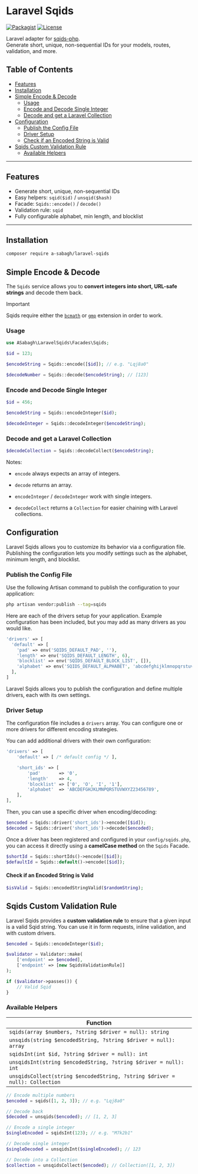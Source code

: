 # Laravel Sqids

[![Packagist](https://img.shields.io/packagist/v/a-sabagh/laravel-sqids.svg)](https://packagist.org/packages/a-sabagh/laravel-sqids)
[![License](https://img.shields.io/github/license/a-sabagh/laravel-sqids.svg)](LICENSE)

Laravel adapter for [sqids-php](https://github.com/sqids/sqids-php).  
Generate short, unique, non-sequential IDs for your models, routes, validation, and more.

## Table of Contents

- [Features](#features)
- [Installation](#installation)
- [Simple Encode & Decode](#simple-encode--decode)
  - [Usage](#usage)
  - [Encode and Decode Single Integer](#encode-and-decode-single-integer)
  - [Decode and get a Laravel Collection](#decode-and-get-a-laravel-collection)
- [Configuration](#configuration)
  - [Publish the Config File](#publish-the-config-file)
  - [Driver Setup](#driver-setup)
  - [Check if an Encoded String is Valid](#check-if-an-encoded-string-is-valid)
- [Sqids Custom Validation Rule](#sqids-custom-validation-rule)
  - [Available Helpers](#available-helpers)

---

## Features

- Generate short, unique, non-sequential IDs
- Easy helpers: `sqid($id)` / `unsqid($hash)`
- Facade: `Sqids::encode()` / `decode()`
- Validation rule: `sqid`
- Fully configurable alphabet, min length, and blocklist

---

## Installation

```bash
composer require a-sabagh/laravel-sqids
```

## Simple Encode & Decode

The `Sqids` service allows you to **convert integers into short, URL-safe strings** and decode them back.

> [!IMPORTANT]
> Sqids require either the [`bcmath`](https://secure.php.net/manual/en/book.bc.php) or [`gmp`](https://secure.php.net/manual/en/book.gmp.php) extension in order to work.

### Usage

```php
use ASabagh\LaravelSqids\Facades\Sqids;

$id = 123;

$encodeString = Sqids::encode([$id]); // e.g. "Lqj8a0"

$decodeNumber = Sqids::decode($encodeString); // [123]
```

### Encode and Decode Single Integer

```php
$id = 456;

$encodeString = Sqids::encodeInteger($id);

$decodeInteger = Sqids::decodeInteger($encodeString);
```

### Decode and get a Laravel Collection

```php
$decodeCollection = Sqids::decodeCollect($encodeString);
```

Notes:

- `encode` always expects an array of integers.

- `decode` returns an array.

- `encodeInteger` / `decodeInteger` work with single integers.

- `decodeCollect` returns a `Collection` for easier chaining with Laravel collections.

## Configuration

Laravel Sqids allows you to customize its behavior via a configuration file. Publishing the configuration lets you modify settings such as the alphabet, minimum length, and blocklist.

### Publish the Config File

Use the following Artisan command to publish the configuration to your application:

```bash
php artisan vendor:publish --tag=sqids
```

Here are each of the drivers setup for your application. Example configuration has been included, but you may add as many drivers as you would like.

```php
'drivers' => [
  'default' => [
    'pad' => env('SQIDS_DEFAULT_PAD', ''),
    'length' => env('SQIDS_DEFAULT_LENGTH', 6),
    'blocklist' => env('SQIDS_DEFAULT_BLOCK_LIST', []),
    'alphabet' => env('SQIDS_DEFAULT_ALPHABET', 'abcdefghijklmnopqrstuvwxyzABCDEFGHIJKLMNOPQRSTUVWXYZ1234567890'),
  ],
]
```

Laravel Sqids allows you to publish the configuration and define multiple drivers, each with its own settings.

### Driver Setup

The configuration file includes a `drivers` array. You can configure one or more drivers for different encoding strategies.

You can add additional drivers with their own configuration:

```php
'drivers' => [
    'default' => [ /* default config */ ],

    'short_ids' => [
        'pad'       => '0',
        'length'    => 4,
        'blocklist' => ['0', 'O', 'I', '1'],
        'alphabet'  => 'ABCDEFGHJKLMNPQRSTUVWXYZ23456789',
    ],
],
```

Then, you can use a specific driver when encoding/decoding:

```php
$encoded = Sqids::driver('short_ids')->encode([$id]);
$decoded = Sqids::driver('short_ids')->decode($encoded);
```

Once a driver has been registered and configured in your `config/sqids.php`, you can access it directly using a **camelCase method** on the `Sqids` Facade.

```php
$shortId = Sqids::shortIds()->encode([$id]);
$defaultId = Sqids::default()->encode([$id]);
```

#### Check if an Encoded String is Valid

```php
$isValid = Sqids::encodedStringValid($randomString);
```

## Sqids Custom Validation Rule

Laravel Sqids provides a **custom validation rule** to ensure that a given input is a valid Sqid string. You can use it in form requests, inline validation, and with custom drivers.

```php
$encoded = Sqids::encodeInteger($id);

$validator = Validator::make(
    ['endpoint' => $encoded],
    ['endpoint' => [new SqidsValidationRule]]
);

if ($validator->passes()) {
    // Valid Sqid
}
```

### Available Helpers

| Function                                                                    |
| --------------------------------------------------------------------------- |
| `sqids(array $numbers, ?string $driver = null): string`                     |
| `unsqids(string $encodedString, ?string $driver = null): array`             |
| `sqidsInt(int $id, ?string $driver = null): int`                            |
| `unsqidsInt(string $encodedString, ?string $driver = null): int`            |
| `unsqidsCollect(string $encodedString, ?string $driver = null): Collection` |

```php
// Encode multiple numbers
$encoded = sqids([1, 2, 3]); // e.g. "Lqj8a0"

// Decode back
$decoded = unsqids($encoded); // [1, 2, 3]

// Encode a single integer
$singleEncoded = sqidsInt(123); // e.g. "M7k2b1"

// Decode single integer
$singleDecoded = unsqidsInt($singleEncoded); // 123

// Decode into a Collection
$collection = unsqidsCollect($encoded); // Collection([1, 2, 3])
```